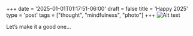 +++
date = '2025-01-01T01:17:51-06:00'
draft = false
title = 'Happy 2025'
type = 'post'
tags = ["thought", "mindfulness", "photo"]
+++
<img src="https://julianwest.me/Blog/posts/images/to-2025.jpg" alt="Alt text">

Let’s make it a good one...